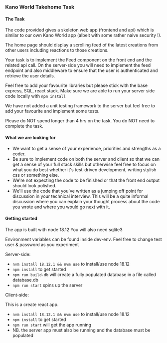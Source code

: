 ### Kano World Takehome Task ###

#### The Task ####
The code provided gives a skeleton web app (frontend and api) which is similar to our own Kano World app (albeit with some rather naive security !).

The home page should display a scrolling feed of the latest creations from other users including reactions to those creations.

Your task is to implement the Feed component on the front end and the related api call. On the server-side you will need to implement the feed endpoint and also middleware to ensure that the user is authenticated and retrieve the user details.

Feel free to add your favourite libraries but please stick with the base express, SQL, react stack. Make sure we are able to run your server side code locally with `npm install` 

We have not added a unit testing framework to the server but feel free to add your favourite and implement some tests.

Please do NOT spend longer than 4 hrs on the task. You do NOT need to complete the task.

#### What we are looking for ####
- We want to get a sense of your experience, priorities and strengths as a coder. 
- Be sure to implement code on both the server and client so that we can get a sense of your full stack skills but otherwise feel free to focus on what you do best whether it's test-driven development, writing stylish css or something else. 
- We're not expecting the code to be finished or that the front end output should look polished.
- We'll use the code that you've written as a jumping off point for discussion in your technical interview. This will be a quite informal discussion where you can explain your thought process about the code you wrote and where you would go next with it. 

#### Getting started ####
The app is built with node 18.12
You will also need sqlite3

Environment variables can be found inside dev-env. Feel free to change test user & password as you experiment

Server-side:
- `nvm install 18.12.1 && nvm use` to install/use node 18.12
- `npm install` to get started
- `npm run build-db` will create a fully populated database in a file called database.db
- `npm run start` spins up the server

Client-side:

This is a create react app.
- `nvm install 18.12.1 && nvm use` to install/use node 18.12
- `npm install` to get started 
- `npm run start` will get the app running
- NB. the server app must also be running and the database must be populated

